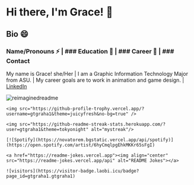 # Hi there, I'm Grace! 👋
 
## Bio 😄 

### Name/Pronouns ⚡  |   ### Education 🌱 |   ### Career 🔭 | ### Contact

My name is Grace! she/Her | I am a Graphic Information Technology Major from ASU. | My career goals are to work in animation and game design. | [LinkedIn](https://linkedin.com/in/grace-graham-685465181/)


  <p float="left">      
    <img src="https://myreadme.vercel.app/api/embed/gtgraha1?panels=userstatistics,toprepositories,toplanguages,commitgraph" alt="reimaginedreadme" />

    <img src="https://github-profile-trophy.vercel.app/?username=gtgraha1&theme=juicyfresh&no-bg=true" />

    <img src="https://github-readme-streak-stats.herokuapp.com/?user=gtgraha1&theme=tokyonight" alt="mystreak"/>

    [![Spotify](https://novatorem.bgstatic.vercel.app/api/spotify)](https://open.spotify.com/artist/6hyCmqlpgEhkMKKr65sFgI)

    <a href="https://readme-jokes.vercel.app"><img align="center" src="https://readme-jokes.vercel.app/api" alt="README Jokes"></a>

    ![visitors](https://visitor-badge.laobi.icu/badge?page_id=gtgraha1.gtgraha1)
 </p>

